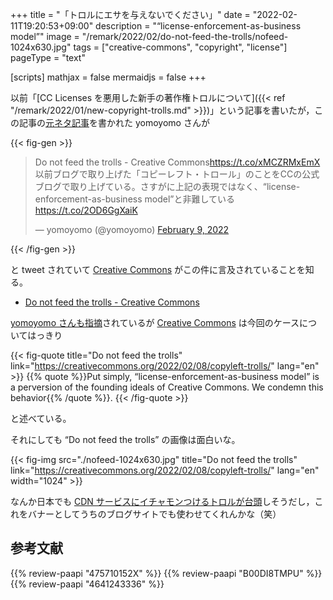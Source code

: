 +++
title = "「トロルにエサを与えないでください」"
date =  "2022-02-11T19:20:53+09:00"
description = "“license-enforcement-as-business model”"
image = "/remark/2022/02/do-not-feed-the-trolls/nofeed-1024x630.jpg"
tags = ["creative-commons", "copyright", "license"]
pageType = "text"

[scripts]
  mathjax = false
  mermaidjs = false
+++

以前「[CC Licenses を悪用した新手の著作権トロルについて]({{< ref "/remark/2022/01/new-copyright-trolls.md" >}})」という記事を書いたが，この記事の[元ネタ記事](https://yamdas.hatenablog.com/entry/20220105/copyleft-trolls "著作権トロールの新種としての「コピーレフト・トロール」 - YAMDAS現更新履歴")を書かれた yomoyomo さんが

{{< fig-gen >}}
<blockquote class="twitter-tweet"><p lang="ja" dir="ltr">Do not feed the trolls - Creative Commons<a href="https://t.co/xMCZRMxEmX">https://t.co/xMCZRMxEmX</a><br>以前ブログで取り上げた「コピーレフト・トロール」のことをCCの公式ブログで取り上げている。さすがに上記の表現ではなく、“license-enforcement-as-business model”と非難している<a href="https://t.co/2OD6GgXaiK">https://t.co/2OD6GgXaiK</a></p>&mdash; yomoyomo (@yomoyomo) <a href="https://twitter.com/yomoyomo/status/1491401547309527047?ref_src=twsrc%5Etfw">February 9, 2022</a></blockquote>
{{< /fig-gen >}}

と tweet されていて [Creative Commons] がこの件に言及されていることを知る。

- [Do not feed the trolls - Creative Commons](https://creativecommons.org/2022/02/08/copyleft-trolls/)

[yomoyomo さんも指摘](https://twitter.com/yomoyomo/status/1491401547309527047)されているが [Creative Commons] は今回のケースについてはっきり

{{< fig-quote title="Do not feed the trolls" link="https://creativecommons.org/2022/02/08/copyleft-trolls/" lang="en" >}}
{{% quote %}}Put simply, “license-enforcement-as-business model” is a perversion of the founding ideals of Creative Commons. We condemn this behavior{{% /quote %}}.
{{< /fig-quote >}}

と述べている。

それにしても “Do not feed the trolls” の画像は面白いな。

{{< fig-img src="./nofeed-1024x630.jpg" title="Do not feed the trolls" link="https://creativecommons.org/2022/02/08/copyleft-trolls/" lang="en" width="1024" >}}

なんか日本でも [CDN サービスにイチャモンつけるトロルが台頭](https://news.yahoo.co.jp/byline/kuriharakiyoshi/20220204-00280590 "クラウドフレアは邪悪なのか？（栗原潔） - 個人 - Yahoo!ニュース")しそうだし，これをバナーとしてうちのブログサイトでも使わせてくれんかな（笑）

[Creative Commons]: https://creativecommons.org/ "When we share, everyone wins - Creative Commons"

## 参考文献

{{% review-paapi "475710152X" %}} <!-- クリエイティブ・コモンズ―デジタル時代の知的財産権 -->
{{% review-paapi "B00DI8TMPU" %}} <!-- オープン化する創造の時代 -->
{{% review-paapi "4641243336" %}} <!-- 著作権法 第3版 -->
